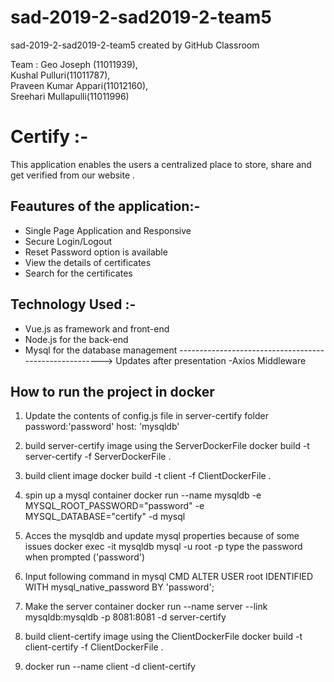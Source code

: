 # sad-2019-2-sad2019-2-team5
sad-2019-2-sad2019-2-team5 created by GitHub Classroom

Team :
Geo Joseph (11011939),  
Kushal Pulluri(11011787),   
Praveen Kumar Appari(11012160),   
Sreehari Mullapulli(11011996)   

# Certify :-
This application enables the users a centralized place to store, share and get verified from our website .

## Feautures of the application:-
- Single Page Application and Responsive
- Secure Login/Logout
- Reset Password option is available
- View the details of certificates
- Search for the certificates

## Technology Used :-
- Vue.js as framework and front-end
- Node.js for the back-end
- Mysql for the database management
-------------------------------------------------------> Updates after presentation
-Axios Middleware


## How to run the project in docker
1. Update the contents of config.js file in server-certify folder
   password:'password'
   host: 'mysqldb'
   
2. build server-certify image using the ServerDockerFile
docker build -t server-certify -f ServerDockerFile .

3. build client image
docker build -t client -f ClientDockerFile .

4. spin up a mysql container
docker run --name mysqldb -e MYSQL_ROOT_PASSWORD="password" -e MYSQL_DATABASE="certify" -d mysql

5. Acces the mysqldb and update mysql properties because of some issues 
docker exec -it mysqldb mysql -u root -p
type the password when prompted ('password')

6. Input following command in mysql CMD
ALTER USER root IDENTIFIED WITH mysql_native_password BY 'password';

7. Make the server container
docker run --name server --link mysqldb:mysqldb -p 8081:8081 -d server-certify  

8. build client-certify image using the ClientDockerFile
docker build -t client-certify -f ClientDockerFile .

9. docker run --name client -d client-certify  
